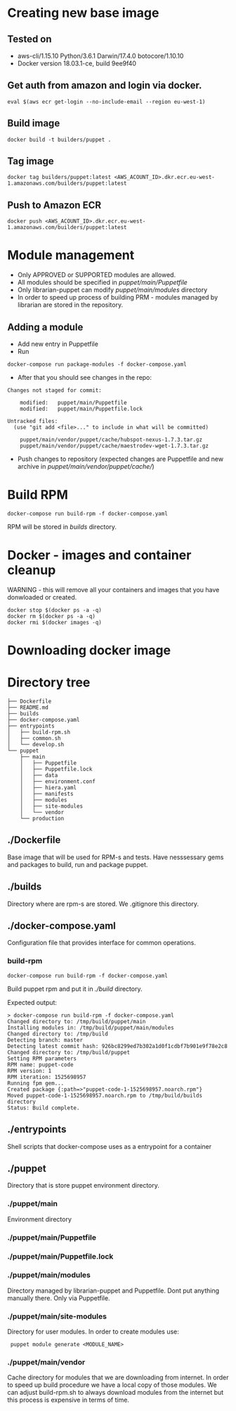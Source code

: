 # Creating new base image
## Tested on
- aws-cli/1.15.10 Python/3.6.1 Darwin/17.4.0 botocore/1.10.10
- Docker version 18.03.1-ce, build 9ee9f40

## Get auth from amazon and login via docker. 
```
eval $(aws ecr get-login --no-include-email --region eu-west-1)
```

## Build image
```
docker build -t builders/puppet .
```

## Tag image
```
docker tag builders/puppet:latest <AWS_ACOUNT_ID>.dkr.ecr.eu-west-1.amazonaws.com/builders/puppet:latest
```

## Push to Amazon ECR
```
docker push <AWS_ACOUNT_ID>.dkr.ecr.eu-west-1.amazonaws.com/builders/puppet:latest
```

# Module management
- Only APPROVED or SUPPORTED modules are allowed. 
- All modules should be specified in *puppet/main/Puppetfile*
- Only librarian-puppet can modify *puppet/main/modules* directory
- In order to speed up process of building PRM - modules managed by librarian are stored in the repository. 

## Adding a module
- Add new entry in Puppetfile
- Run 
```
docker-compose run package-modules -f docker-compose.yaml
```
- After that you should see changes in the repo: 
```
Changes not staged for commit:

	modified:   puppet/main/Puppetfile
	modified:   puppet/main/Puppetfile.lock

Untracked files:
  (use "git add <file>..." to include in what will be committed)

	puppet/main/vendor/puppet/cache/hubspot-nexus-1.7.3.tar.gz
	puppet/main/vendor/puppet/cache/maestrodev-wget-1.7.3.tar.gz
```
- Push changes to repository (expected changes are Puppetfile and new archive in *puppet/main/vendor/puppet/cache/*)

# Build RPM
```docker-compose run build-rpm -f docker-compose.yaml```

RPM will be stored in *builds* directory. 

# Docker - images and container cleanup 

WARNING - this will remove all your containers and images that you have donwloaded or created. 
```
docker stop $(docker ps -a -q)
docker rm $(docker ps -a -q)
docker rmi $(docker images -q)
```

# Downloading docker image  

# Directory tree
```
├── Dockerfile
├── README.md
├── builds
├── docker-compose.yaml
├── entrypoints
│   ├── build-rpm.sh
│   ├── common.sh
│   └── develop.sh
└── puppet
    ├── main
    │   ├── Puppetfile
    │   ├── Puppetfile.lock
    │   ├── data
    │   ├── environment.conf
    │   ├── hiera.yaml
    │   ├── manifests
    │   ├── modules
    │   ├── site-modules
    │   └── vendor
    └── production
```

## ./Dockerfile
Base image that will be used for RPM-s and tests.
Have nesssessary gems and packages to build, run and package puppet.

## ./builds
Directory where are rpm-s are stored. We .gitignore this directory.

## ./docker-compose.yaml

Configuration file that provides interface for common operations.
### build-rpm
```
docker-compose run build-rpm -f docker-compose.yaml
```

Build puppet rpm and put it in *./build* directory.

Expected output:

```
> docker-compose run build-rpm -f docker-compose.yaml
Changed directory to: /tmp/build/puppet/main
Installing modules in: /tmp/build/puppet/main/modules
Changed directory to: /tmp/build
Detecting branch: master
Detecting latest commit hash: 926bc8299ed7b302a1d0f1cdbf7b901e9f78e2c8
Changed directory to: /tmp/build/puppet
Setting RPM parameters
RPM name: puppet-code
RPM version: 1
RPM iteration: 1525698957
Running fpm gem...
Created package {:path=>"puppet-code-1-1525698957.noarch.rpm"}
Moved puppet-code-1-1525698957.noarch.rpm to /tmp/build/builds directory
Status: Build complete.
```

## ./entrypoints
Shell scripts that docker-compose uses as a entrypoint for a container

## ./puppet
Directory that is store puppet environment directory.

### ./puppet/main
Environment directory

### ./puppet/main/Puppetfile
### ./puppet/main/Puppetfile.lock

### ./puppet/main/modules
Directory managed by librarian-puppet and Puppetfile. Dont put anything manually there. Only via Puppetfile.
### ./puppet/main/site-modules
Directory for user modules. In order to create modules use:
```
 puppet module generate <MODULE_NAME>
```
### ./puppet/main/vendor
Cache directory for modules that we are downloading from internet. In order to speed up build procedure we have a local copy of those modules. We can adjust build-rpm.sh to always download modules from the internet but this process is expensive in terms of time.